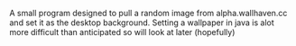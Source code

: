 A small program designed to pull a random image from alpha.wallhaven.cc and set it as the desktop background. Setting a wallpaper in java is alot more difficult than anticipated so will look at later (hopefully)
